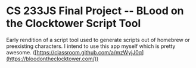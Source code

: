# CS 233JS Final Project -- BLood on the Clocktower Script Tool
Early rendition of a script tool used to generate scripts out of homebrew or preexisting characters. I intend to use this app myself which is pretty awesome.
([https://classroom.github.com/a/mzWyjJ0q](https://bloodontheclocktower.com/))
